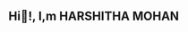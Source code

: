 ## Hi👋!, I,m HARSHITHA MOHAN

<!--
**harshi2520/harshi2520** is a ✨ _special_ ✨ repository because its `README.md` (this file) appears on your GitHub profile.

Here are some ideas to get you started:

- 🔭 I’m currently working on ...![image](https://github.com/user-attachments/assets/b348d41c-c0d7-4bb5-94b8-8d4f1a4b1c76)

- 🌱 I’m currently learning ...
- 👯 I’m looking to collaborate on ...
- 🤔 I’m looking for help with ...
- 💬 Ask me about ...
- 📫 How to reach me: ...
- 😄 Pronouns: ...
- ⚡ Fun fact: ...
-->

